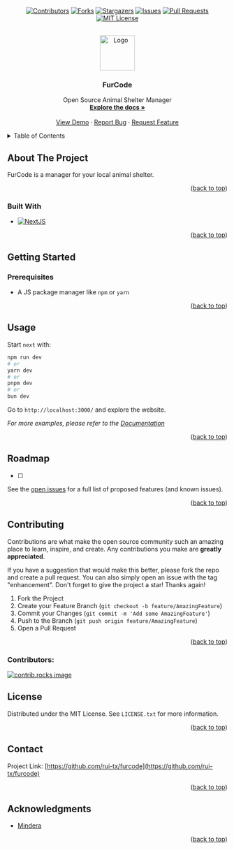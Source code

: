 <!-- Improved compatibility of back to top link: See: https://github.com/othneildrew/Best-README-Template/pull/73 -->

<a id="readme-top"></a>

<!--
*** Thanks for checking out the Best-README-Template. If you have a suggestion
*** that would make this better, please fork the repo and create a pull request
*** or simply open an issue with the tag "enhancement".
*** Don't forget to give the project a star!
*** Thanks again! Now go create something AMAZING! :D
-->

<!-- PROJECT SHIELDS -->
<!--
*** I'm using markdown "reference style" links for readability.
*** Reference links are enclosed in brackets [ ] instead of parentheses ( ).
*** See the bottom of this document for the declaration of the reference variables
*** for contributors-url, forks-url, etc. This is an optional, concise syntax you may use.
*** https://www.markdownguide.org/basic-syntax/#reference-style-links
-->
<div align="center">
  
[![Contributors][contributors-shield]][contributors-url]
[![Forks][forks-shield]][forks-url]
[![Stargazers][stars-shield]][stars-url]
[![Issues][issues-shield]][issues-url]
[![Pull Requests][pull-requests-shield]][pull-requests-url]
[![MIT License][license-shield]][license-url]

</div>
<!-- PROJECT LOGO -->
<br />
<div align="center">
  <a href="https://github.com/rui-tx/furcode">
    <img src="https://openmoji.org/data/color/svg/1F439.svg" alt="Logo" width="80" height="80">
  </a>
<h3 align="center">FurCode</h3>

  <p align="center">
    Open Source Animal Shelter Manager
    <br />
    <a href="https://github.com/rui-tx/furcode"><strong>Explore the docs »</strong></a>
    <br />
    <br />
    <a href="https://furcode.vercel.app/">View Demo</a>
    ·
    <a href="https://github.com/rui-tx/furcode/issues/new?labels=bug&template=bug-report---.md">Report Bug</a>
    ·
    <a href="https://github.com/rui-tx/furcode/issues/new?labels=enhancement&template=feature-request---.md">Request Feature</a>
  </p>
</div>

<!-- TABLE OF CONTENTS -->
<details>
  <summary>Table of Contents</summary>
  <ol>
    <li>
      <a href="#about-the-project">About The Project</a>
      <ul>
        <li><a href="#built-with">Built With</a></li>
      </ul>
    </li>
    <li>
      <a href="#getting-started">Getting Started</a>
      <ul>
        <li><a href="#prerequisites">Prerequisites</a></li>
        <li><a href="#installation">Installation</a></li>
      </ul>
    </li>
    <li><a href="#usage">Usage</a></li>
    <li><a href="#roadmap">Roadmap</a></li>
    <li><a href="#contributing">Contributing</a></li>
    <li><a href="#license">License</a></li>
    <li><a href="#contact">Contact</a></li>
    <li><a href="#acknowledgments">Acknowledgments</a></li>
  </ol>
</details>

<!-- ABOUT THE PROJECT -->

## About The Project

FurCode is a manager for your local animal shelter.

<p align="right">(<a href="#readme-top">back to top</a>)</p>

### Built With

- [![NextJS][nextjs]][nextjs-url]

<p align="right">(<a href="#readme-top">back to top</a>)</p>

<!-- GETTING STARTED -->

## Getting Started

### Prerequisites

- A JS package manager like `npm` or `yarn`

<p align="right">(<a href="#readme-top">back to top</a>)</p>

<!-- USAGE EXAMPLES -->

## Usage

Start `next` with:

```sh
npm run dev
# or
yarn dev
# or
pnpm dev
# or
bun dev
```

Go to `http://localhost:3000/` and explore the website.

_For more examples, please refer to the [Documentation](https://github.com/PauloSoVieira/FurCode)_

<p align="right">(<a href="#readme-top">back to top</a>)</p>

<!-- ROADMAP -->

## Roadmap

- [ ]

See the [open issues](https://github.com/PauloSoVieira/FurCode/issues) for a full list of proposed features (and known issues).

<p align="right">(<a href="#readme-top">back to top</a>)</p>

<!-- CONTRIBUTING -->

## Contributing

Contributions are what make the open source community such an amazing place to learn, inspire, and create. Any contributions you make are **greatly appreciated**.

If you have a suggestion that would make this better, please fork the repo and create a pull request. You can also simply open an issue with the tag "enhancement".
Don't forget to give the project a star! Thanks again!

1. Fork the Project
2. Create your Feature Branch (`git checkout -b feature/AmazingFeature`)
3. Commit your Changes (`git commit -m 'Add some AmazingFeature'`)
4. Push to the Branch (`git push origin feature/AmazingFeature`)
5. Open a Pull Request

<p align="right">(<a href="#readme-top">back to top</a>)</p>

### Contributors:

<a href="https://github.com/rui-tx/furcode/graphs/contributors">
  <img src="https://contrib.rocks/image?repo=rui-tx/furcode" alt="contrib.rocks image" />
</a>

<!-- LICENSE -->

## License

Distributed under the MIT License. See `LICENSE.txt` for more information.

<p align="right">(<a href="#readme-top">back to top</a>)</p>

<!-- CONTACT -->

## Contact

Project Link: [https://github.com/rui-tx/furcode](https://github.com/rui-tx/furcode)

<p align="right">(<a href="#readme-top">back to top</a>)</p>

<!-- ACKNOWLEDGMENTS -->

## Acknowledgments

- [Mindera](https://mindera.com/)

<p align="right">(<a href="#readme-top">back to top</a>)</p>

<!-- MARKDOWN LINKS & IMAGES -->
<!-- https://www.markdownguide.org/basic-syntax/#reference-style-links -->

[contributors-shield]: https://img.shields.io/github/contributors/rui-tx/furcode.svg?style=for-the-badge
[contributors-url]: https://github.com/rui-tx/furcode/graphs/contributors
[forks-shield]: https://img.shields.io/github/forks/rui-tx/furcode.svg?style=for-the-badge
[forks-url]: https://github.com/rui-tx/furcode/network/members
[stars-shield]: https://img.shields.io/github/stars/rui-tx/furcode.svg?style=for-the-badge
[stars-url]: https://github.com/rui-tx/furcode/stargazers
[issues-shield]: https://img.shields.io/github/issues/rui-tx/furcode.svg?style=for-the-badge
[issues-url]: https://github.com/rui-tx/furcode/issues
[pull-requests-shield]: https://img.shields.io/github/issues-pr/PauloSoVieira/FurCode.svg?style=for-the-badge
[pull-requests-url]: https://github.com/rui-tx/furcode/pulls
[license-shield]: https://img.shields.io/github/license/PauloSoVieira/FurCode.svg?style=for-the-badge
[license-url]: https://github.com/rui-tx/furcode/blob/master/LICENSE.txt
[nextjs]: https://img.shields.io/badge/NextJS-14-white?logo=Next.js&logoColor=white
[nextjs-url]: https://www.nextjs.org/
